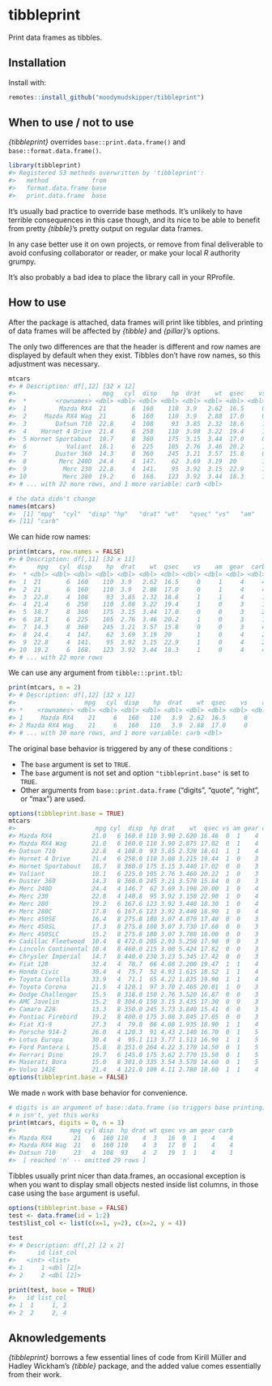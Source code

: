 
<!-- README.md is generated from README.Rmd. Please edit that file -->

# tibbleprint

Print data frames as tibbles.

## Installation

Install with:

``` r
remotes::install_github("moodymudskipper/tibbleprint")
```

## When to use / not to use

*{tibbleprint}* overrides `base::print.data.frame()` and
`base::format.data.frame()`.

``` r
library(tibbleprint)
#> Registered S3 methods overwritten by 'tibbleprint':
#>   method            from
#>   format.data.frame base
#>   print.data.frame  base
```

It’s usually bad practice to override base methods. It’s unlikely to
have terrible consequences in this case though, and its nice to be able
to benefit from pretty *{tibble}*’s pretty output on regular data
frames.

In any case better use it on own projects, or remove from final
deliverable to avoid confusing collaborator or reader, or make your
local *R* authority grumpy.

It’s also probably a bad idea to place the library call in your
RProfile.

## How to use

After the package is attached, data frames will print like tibbles, and
printing of data frames will be affected by *{tibble}* and *{pillar}*’s
options.

The only two differences are that the header is different and row names
are displayed by default when they exist. Tibbles don’t have row names,
so this adjustment was necessary.

``` r
mtcars
#> # Description: df[,12] [32 x 12]
#>                    .   mpg   cyl  disp    hp  drat    wt  qsec    vs    am  gear
#>  *        <rownames> <dbl> <dbl> <dbl> <dbl> <dbl> <dbl> <dbl> <dbl> <dbl> <dbl>
#>  1         Mazda RX4  21       6  160    110  3.9   2.62  16.5     0     1     4
#>  2     Mazda RX4 Wag  21       6  160    110  3.9   2.88  17.0     0     1     4
#>  3        Datsun 710  22.8     4  108     93  3.85  2.32  18.6     1     1     4
#>  4    Hornet 4 Drive  21.4     6  258    110  3.08  3.22  19.4     1     0     3
#>  5 Hornet Sportabout  18.7     8  360    175  3.15  3.44  17.0     0     0     3
#>  6           Valiant  18.1     6  225    105  2.76  3.46  20.2     1     0     3
#>  7        Duster 360  14.3     8  360    245  3.21  3.57  15.8     0     0     3
#>  8         Merc 240D  24.4     4  147.    62  3.69  3.19  20       1     0     4
#>  9          Merc 230  22.8     4  141.    95  3.92  3.15  22.9     1     0     4
#> 10          Merc 280  19.2     6  168.   123  3.92  3.44  18.3     1     0     4
#> # ... with 22 more rows, and 1 more variable: carb <dbl>

# the data didn't change
names(mtcars)
#>  [1] "mpg"  "cyl"  "disp" "hp"   "drat" "wt"   "qsec" "vs"   "am"   "gear"
#> [11] "carb"
```

We can hide row names:

``` r
print(mtcars, row.names = FALSE)
#> # Description: df[,11] [32 x 11]
#>      mpg   cyl  disp    hp  drat    wt  qsec    vs    am  gear  carb
#>  * <dbl> <dbl> <dbl> <dbl> <dbl> <dbl> <dbl> <dbl> <dbl> <dbl> <dbl>
#>  1  21       6  160    110  3.9   2.62  16.5     0     1     4     4
#>  2  21       6  160    110  3.9   2.88  17.0     0     1     4     4
#>  3  22.8     4  108     93  3.85  2.32  18.6     1     1     4     1
#>  4  21.4     6  258    110  3.08  3.22  19.4     1     0     3     1
#>  5  18.7     8  360    175  3.15  3.44  17.0     0     0     3     2
#>  6  18.1     6  225    105  2.76  3.46  20.2     1     0     3     1
#>  7  14.3     8  360    245  3.21  3.57  15.8     0     0     3     4
#>  8  24.4     4  147.    62  3.69  3.19  20       1     0     4     2
#>  9  22.8     4  141.    95  3.92  3.15  22.9     1     0     4     2
#> 10  19.2     6  168.   123  3.92  3.44  18.3     1     0     4     4
#> # ... with 22 more rows
```

We can use any argument from `tibble:::print.tbl`:

``` r
print(mtcars, n = 2)
#> # Description: df[,12] [32 x 12]
#>               .   mpg   cyl  disp    hp  drat    wt  qsec    vs    am  gear
#> *    <rownames> <dbl> <dbl> <dbl> <dbl> <dbl> <dbl> <dbl> <dbl> <dbl> <dbl>
#> 1     Mazda RX4    21     6   160   110   3.9  2.62  16.5     0     1     4
#> 2 Mazda RX4 Wag    21     6   160   110   3.9  2.88  17.0     0     1     4
#> # ... with 30 more rows, and 1 more variable: carb <dbl>
```

The original base behavior is triggered by any of these conditions :

  - The `base` argument is set to `TRUE`.
  - The `base` argument is not set and option `"tibbleprint.base"` is
    set to `TRUE`.
  - Other arguments from `base::print.data.frame` (“digits”, “quote”,
    “right”, or “max”) are used.

<!-- end list -->

``` r
options(tibbleprint.base = TRUE)
mtcars
#>                      mpg cyl  disp  hp drat    wt  qsec vs am gear carb
#> Mazda RX4           21.0   6 160.0 110 3.90 2.620 16.46  0  1    4    4
#> Mazda RX4 Wag       21.0   6 160.0 110 3.90 2.875 17.02  0  1    4    4
#> Datsun 710          22.8   4 108.0  93 3.85 2.320 18.61  1  1    4    1
#> Hornet 4 Drive      21.4   6 258.0 110 3.08 3.215 19.44  1  0    3    1
#> Hornet Sportabout   18.7   8 360.0 175 3.15 3.440 17.02  0  0    3    2
#> Valiant             18.1   6 225.0 105 2.76 3.460 20.22  1  0    3    1
#> Duster 360          14.3   8 360.0 245 3.21 3.570 15.84  0  0    3    4
#> Merc 240D           24.4   4 146.7  62 3.69 3.190 20.00  1  0    4    2
#> Merc 230            22.8   4 140.8  95 3.92 3.150 22.90  1  0    4    2
#> Merc 280            19.2   6 167.6 123 3.92 3.440 18.30  1  0    4    4
#> Merc 280C           17.8   6 167.6 123 3.92 3.440 18.90  1  0    4    4
#> Merc 450SE          16.4   8 275.8 180 3.07 4.070 17.40  0  0    3    3
#> Merc 450SL          17.3   8 275.8 180 3.07 3.730 17.60  0  0    3    3
#> Merc 450SLC         15.2   8 275.8 180 3.07 3.780 18.00  0  0    3    3
#> Cadillac Fleetwood  10.4   8 472.0 205 2.93 5.250 17.98  0  0    3    4
#> Lincoln Continental 10.4   8 460.0 215 3.00 5.424 17.82  0  0    3    4
#> Chrysler Imperial   14.7   8 440.0 230 3.23 5.345 17.42  0  0    3    4
#> Fiat 128            32.4   4  78.7  66 4.08 2.200 19.47  1  1    4    1
#> Honda Civic         30.4   4  75.7  52 4.93 1.615 18.52  1  1    4    2
#> Toyota Corolla      33.9   4  71.1  65 4.22 1.835 19.90  1  1    4    1
#> Toyota Corona       21.5   4 120.1  97 3.70 2.465 20.01  1  0    3    1
#> Dodge Challenger    15.5   8 318.0 150 2.76 3.520 16.87  0  0    3    2
#> AMC Javelin         15.2   8 304.0 150 3.15 3.435 17.30  0  0    3    2
#> Camaro Z28          13.3   8 350.0 245 3.73 3.840 15.41  0  0    3    4
#> Pontiac Firebird    19.2   8 400.0 175 3.08 3.845 17.05  0  0    3    2
#> Fiat X1-9           27.3   4  79.0  66 4.08 1.935 18.90  1  1    4    1
#> Porsche 914-2       26.0   4 120.3  91 4.43 2.140 16.70  0  1    5    2
#> Lotus Europa        30.4   4  95.1 113 3.77 1.513 16.90  1  1    5    2
#> Ford Pantera L      15.8   8 351.0 264 4.22 3.170 14.50  0  1    5    4
#> Ferrari Dino        19.7   6 145.0 175 3.62 2.770 15.50  0  1    5    6
#> Maserati Bora       15.0   8 301.0 335 3.54 3.570 14.60  0  1    5    8
#> Volvo 142E          21.4   4 121.0 109 4.11 2.780 18.60  1  1    4    2
options(tibbleprint.base = FALSE)
```

We made `n` work with base behavior for convenience.

``` r
# digits is an argument of base::data.frame (so triggers base printing)
# n isn't, yet this works
print(mtcars, digits = 0, n = 3)
#>               mpg cyl disp  hp drat wt qsec vs am gear carb
#> Mazda RX4      21   6  160 110    4  3   16  0  1    4    4
#> Mazda RX4 Wag  21   6  160 110    4  3   17  0  1    4    4
#> Datsun 710     23   4  108  93    4  2   19  1  1    4    1
#>  [ reached 'n' -- omitted 29 rows ]
```

Tibbles usually print nicer than data.frames, an occasional exception is
when you want to display small objects nested inside list columns, in
those case using the `base` argument is useful.

``` r
options(tibbleprint.base = FALSE)
test <- data.frame(id = 1:2)
test$list_col <- list(c(x=1, y=2), c(x=2, y = 4))

test
#> # Description: df[,2] [2 x 2]
#>      id list_col 
#>   <int> <list>   
#> 1     1 <dbl [2]>
#> 2     2 <dbl [2]>

print(test, base = TRUE)
#>   id list_col
#> 1  1     1, 2
#> 2  2     2, 4
```

## Aknowledgements

*{tibbleprint}* borrows a few essential lines of code from Kirill Müller
and Hadley Wickham’s *{tibble}* package, and the added value comes
essentially from their work.
